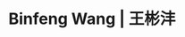 ---
layout: page
title: Binfeng Wang | 王彬沣
# redirect: https://yunhao-zou.github.io/
description: PhD,2023-Now
img: assets/img/students/wangbinfeng.jpg
importance: 6
category: Current
related_publications: true
---